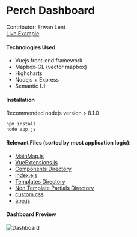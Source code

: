 # Perch Dashboard
Contributor: Erwan Lent
<br />
[Live Example](http://dashboard.perchcard.com/)

#### Technologies Used:

* Vuejs front-end framework
* Mapbox-GL (vector mapbox)
* Highcharts
* Nodejs + Express
* Semantic UI

#### Installation
Recommended nodejs version > 8.1.0
```
npm install
node app.js
```

#### Relevant Files (sorted by most application logic):

* [MainMap.js](https://github.com/ErwanLent/perch-dashboard/blob/master/public/js/vue/components/MainMap.js)
* [VueExtensions.js](https://github.com/ErwanLent/perch-dashboard/blob/master/public/js/vue/VueExtensions.js)
* [Components Directory](https://github.com/ErwanLent/perch-dashboard/tree/master/public/js/vue/components/)
* [index.ejs](https://github.com/ErwanLent/perch-dashboard/blob/master/views/pages/index.ejs)
* [Templates Directory](https://github.com/ErwanLent/perch-dashboard/tree/master/views/partials/templates)
* [Non Template Partials Directory](https://github.com/ErwanLent/perch-dashboard/tree/master/views/partials)
* [custom.css](https://github.com/ErwanLent/perch-dashboard/blob/master/public/css/custom.css)
* [app.js](https://github.com/ErwanLent/perch-dashboard/blob/master/app.js)

#### Dashboard Preview

![Dashboard](https://i.imgur.com/X17kMmR.jpg)
